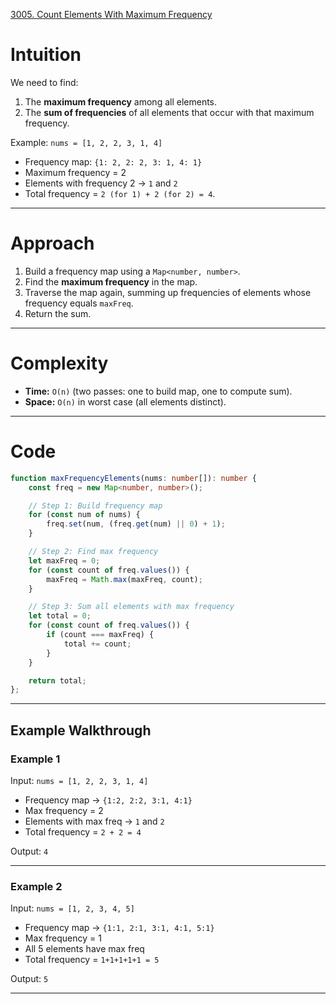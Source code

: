 [3005. Count Elements With Maximum Frequency](https://leetcode.com/problems/count-elements-with-maximum-frequency/)

# Intuition

We need to find:

1. The **maximum frequency** among all elements.
2. The **sum of frequencies** of all elements that occur with that maximum frequency.

Example:
`nums = [1, 2, 2, 3, 1, 4]`

* Frequency map: `{1: 2, 2: 2, 3: 1, 4: 1}`
* Maximum frequency = 2
* Elements with frequency 2 → `1` and `2`
* Total frequency = `2 (for 1) + 2 (for 2) = 4`.

---

# Approach

1. Build a frequency map using a `Map<number, number>`.
2. Find the **maximum frequency** in the map.
3. Traverse the map again, summing up frequencies of elements whose frequency equals `maxFreq`.
4. Return the sum.

---

# Complexity

* **Time:** `O(n)` (two passes: one to build map, one to compute sum).
* **Space:** `O(n)` in worst case (all elements distinct).

---

# Code

```ts
function maxFrequencyElements(nums: number[]): number {
    const freq = new Map<number, number>();

    // Step 1: Build frequency map
    for (const num of nums) {
        freq.set(num, (freq.get(num) || 0) + 1);
    }

    // Step 2: Find max frequency
    let maxFreq = 0;
    for (const count of freq.values()) {
        maxFreq = Math.max(maxFreq, count);
    }

    // Step 3: Sum all elements with max frequency
    let total = 0;
    for (const count of freq.values()) {
        if (count === maxFreq) {
            total += count;
        }
    }

    return total;
};

```

---

## Example Walkthrough

### Example 1

Input:
`nums = [1, 2, 2, 3, 1, 4]`

* Frequency map → `{1:2, 2:2, 3:1, 4:1}`
* Max frequency = 2
* Elements with max freq → `1` and `2`
* Total frequency = `2 + 2 = 4`

Output: `4`

---

### Example 2

Input:
`nums = [1, 2, 3, 4, 5]`

* Frequency map → `{1:1, 2:1, 3:1, 4:1, 5:1}`
* Max frequency = 1
* All 5 elements have max freq
* Total frequency = `1+1+1+1+1 = 5`

Output: `5`

---

